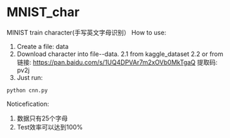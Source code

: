 # MNIST_char
MINIST train character(手写英文字母识别）
How to use:
1. Create a file: data
2. Download character into file--data. 
  2.1 from kaggle_dataset
  2.2 or from 链接: https://pan.baidu.com/s/1UQ4DPVAr7m2xOVb0MkTgaQ 提取码: pv2j
3. Just run: 
```python 
python cnn.py
```

Noticefication:
1. 数据只有25个字母
2. Test效率可以达到100%
